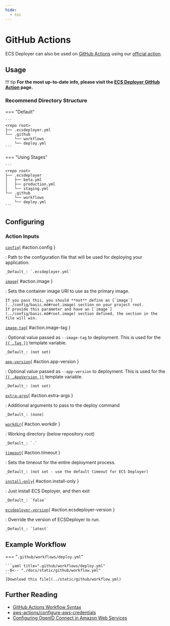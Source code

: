 ```yaml
---
hide:
  - toc
---
```


# GitHub Actions

ECS Deployer can also be used on [GitHub Actions](https://github.com/features/actions) using our [official action](https://github.com/ecsdeployer/github-action).

## Usage

!!! tip
    **For the most up-to-date info, please visit the [ECS Deployer GitHub Action](https://github.com/ecsdeployer/github-action) page.**

### Recommend Directory Structure

=== "Default"

    ```
    <repo root>
    ├── .ecsdeployer.yml
    └── .github
        └── workflows
        └── deploy.yml
    ```


=== "Using Stages"

    ```
    <repo root>
    ├── .ecsdeployer
    │   ├── beta.yml
    │   ├── production.yml
    │   └── staging.yml
    └── .github
        └── workflows
        └── deploy.yml
    ```

## Configuring

### Action Inputs

[`config`](#action.config){ #action.config }

:   Path to the configuration file that will be used for deploying your application.

    _Default_: `.ecsdeployer.yml`

[`image`](#action.image){ #action.image }

:   Sets the container image URI to use as the primary image.

    If you pass this, you should **not** define an [`image`](../config/basic.md#root.image) section on your project root.
    If provide this parameter and have an [`image`](../config/basic.md#root.image) section defined, the section in the file will win.

[`image-tag`](#action.image-tag){ #action.image-tag }

:   Optional value passed as `--image-tag` to deployment. This is used for the [`{{ .Tag }}`](../templating.md#common-fields) template variable.

    _Default_: (not set)

[`app-version`](#action.app-version){ #action.app-version }

:   Optional value passed as `--app-version` to deployment. This is used for the [`{{ .AppVersion }}`](../templating.md#common-fields) template variable.

    _Default_: (not set)

[`extra-args`](#action.extra-args){ #action.extra-args }

:   Additional arguments to pass to the deploy command

    _Default_: (none)

[`workdir`](#action.workdir){ #action.workdir }

:   Working directory (below repository root)

    _Default_: `.`

[`timeout`](#action.timeout){ #action.timeout }

:   Sets the timeout for the entire deployment process.

    _Default_: (not set - use the default timeout for ECS Deployer)

[`install-only`](#action.install-only){ #action.install-only }

:   Just install ECS Deployer, and then exit

    _Default_: `false`

[`ecsdeployer-version`](#action.ecsdeployer-version){ #action.ecsdeployer-version }

:   Override the version of ECSDeployer to run.

    _Default_: `latest`


## Example Workflow

=== "`.github/workflows/deploy.yml`"

    ```yaml title=".github/workflows/deploy.yml" 
    --8<-- "./docs/static/github/workflow.yml"
    ```
    [Download this file](../static/github/workflow.yml)

## Further Reading
* [GitHub Actions Workflow Syntax](https://help.github.com/en/articles/workflow-syntax-for-github-actions#About-yaml-syntax-for-workflows)
* [aws-actions/configure-aws-credentials](https://github.com/aws-actions/configure-aws-credentials)
* [Configuring OpenID Connect in Amazon Web Services](https://docs.github.com/en/actions/deployment/security-hardening-your-deployments/configuring-openid-connect-in-amazon-web-services)